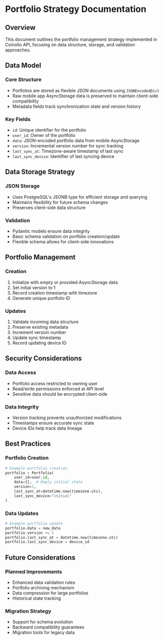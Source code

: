 # Portfolio Strategy Documentation

## Overview
This document outlines the portfolio management strategy implemented in Coinolio API, focusing on data structure, storage, and validation approaches.

## Data Model

### Core Structure
- Portfolios are stored as flexible JSON documents using `JSONEncodedDict`
- Raw mobile app AsyncStorage data is preserved to maintain client-side compatibility
- Metadata fields track synchronization state and version history

### Key Fields
- `id`: Unique identifier for the portfolio
- `user_id`: Owner of the portfolio
- `data`: JSON-encoded portfolio data from mobile AsyncStorage
- `version`: Incremental version number for sync tracking
- `last_sync_at`: Timezone-aware timestamp of last sync
- `last_sync_device`: Identifier of last syncing device

## Data Storage Strategy

### JSON Storage
- Uses PostgreSQL's JSONB type for efficient storage and querying
- Maintains flexibility for future schema changes
- Preserves client-side data structure

### Validation
- Pydantic models ensure data integrity
- Basic schema validation on portfolio creation/update
- Flexible schema allows for client-side innovations

## Portfolio Management

### Creation
1. Initialize with empty or provided AsyncStorage data
2. Set initial version to 1
3. Record creation timestamp with timezone
4. Generate unique portfolio ID

### Updates
1. Validate incoming data structure
2. Preserve existing metadata
3. Increment version number
4. Update sync timestamp
5. Record updating device ID

## Security Considerations

### Data Access
- Portfolio access restricted to owning user
- Read/write permissions enforced at API level
- Sensitive data should be encrypted client-side

### Data Integrity
- Version tracking prevents unauthorized modifications
- Timestamps ensure accurate sync state
- Device IDs help track data lineage

## Best Practices

### Portfolio Creation
```python
# Example portfolio creation
portfolio = Portfolio(
    user_id=user.id,
    data={},  # Empty initial state
    version=1,
    last_sync_at=datetime.now(timezone.utc),
    last_sync_device="initial"
)
```

### Data Updates
```python
# Example portfolio update
portfolio.data = new_data
portfolio.version += 1
portfolio.last_sync_at = datetime.now(timezone.utc)
portfolio.last_sync_device = device_id
```

## Future Considerations

### Planned Improvements
- Enhanced data validation rules
- Portfolio archiving mechanism
- Data compression for large portfolios
- Historical state tracking

### Migration Strategy
- Support for schema evolution
- Backward compatibility guarantees
- Migration tools for legacy data
